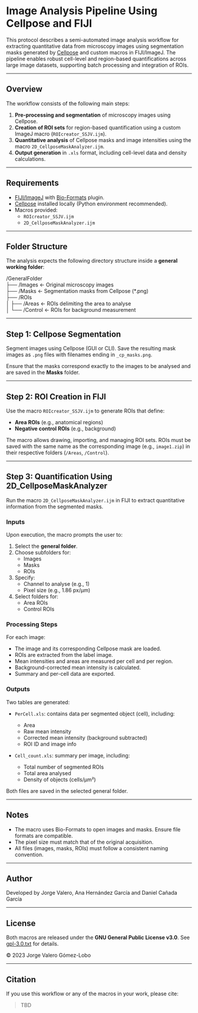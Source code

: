 # Image Analysis Pipeline Using Cellpose and FIJI

This protocol describes a semi-automated image analysis workflow for extracting quantitative data from microscopy images using segmentation masks generated by [Cellpose](https://www.cellpose.org/) and custom macros in FIJI/ImageJ. The pipeline enables robust cell-level and region-based quantifications across large image datasets, supporting batch processing and integration of ROIs.

---

## Overview

The workflow consists of the following main steps:

1. **Pre-processing and segmentation** of microscopy images using Cellpose.
2. **Creation of ROI sets** for region-based quantification using a custom ImageJ macro (`ROIcreator_SSJV.ijm`).
3. **Quantitative analysis** of Cellpose masks and image intensities using the macro `2D_CellposeMaskAnalyzer.ijm`.
4. **Output generation** in `.xls` format, including cell-level data and density calculations.

---

## Requirements

- [FIJI/ImageJ](https://imagej.net/software/fiji/) with [Bio-Formats](https://www.openmicroscopy.org/bio-formats/) plugin.
- [Cellpose](https://www.cellpose.org/) installed locally (Python environment recommended).
- Macros provided:
  - `ROIcreator_SSJV.ijm`
  - `2D_CellposeMaskAnalyzer.ijm`

---

## Folder Structure

The analysis expects the following directory structure inside a **general working folder**:

/GeneralFolder  
├── /Images ← Original microscopy images  
├── /Masks ← Segmentation masks from Cellpose (*.png)  
├── /ROIs  
│ ├── /Areas ← ROIs delimiting the area to analyse  
│ └── /Control ← ROIs for background measurement  

---

## Step 1: Cellpose Segmentation

Segment images using Cellpose (GUI or CLI). Save the resulting mask images as `.png` files with filenames ending in `_cp_masks.png`.

Ensure that the masks correspond exactly to the images to be analysed and are saved in the **Masks** folder.

---

## Step 2: ROI Creation in FIJI

Use the macro `ROIcreator_SSJV.ijm` to generate ROIs that define:

- **Area ROIs** (e.g., anatomical regions)
- **Negative control ROIs** (e.g., background)

The macro allows drawing, importing, and managing ROI sets. ROIs must be saved with the same name as the corresponding image (e.g., `image1.zip`) in their respective folders (`/Areas`, `/Control`).

---

## Step 3: Quantification Using 2D_CellposeMaskAnalyzer

Run the macro `2D_CellposeMaskAnalyzer.ijm` in FIJI to extract quantitative information from the segmented masks.

### Inputs

Upon execution, the macro prompts the user to:

1. Select the **general folder**.
2. Choose subfolders for:
   - Images
   - Masks
   - ROIs
3. Specify:
   - Channel to analyse (e.g., 1)
   - Pixel size (e.g., 1.86 px/μm)
4. Select folders for:
   - Area ROIs
   - Control ROIs

### Processing Steps

For each image:

- The image and its corresponding Cellpose mask are loaded.
- ROIs are extracted from the label image.
- Mean intensities and areas are measured per cell and per region.
- Background-corrected mean intensity is calculated.
- Summary and per-cell data are exported.

### Outputs

Two tables are generated:

- `PerCell.xls`: contains data per segmented object (cell), including:
  - Area
  - Raw mean intensity
  - Corrected mean intensity (background subtracted)
  - ROI ID and image info

- `Cell_count.xls`: summary per image, including:
  - Total number of segmented ROIs
  - Total area analysed
  - Density of objects (cells/μm²)

Both files are saved in the selected general folder.

---

## Notes

- The macro uses Bio-Formats to open images and masks. Ensure file formats are compatible.
- The pixel size must match that of the original acquisition.
- All files (images, masks, ROIs) must follow a consistent naming convention.

---

## Author

Developed by Jorge Valero, Ana Hernández García and Daniel Cañada García

---

## License

Both macros are released under the **GNU General Public License v3.0**. See [gpl-3.0.txt](https://www.gnu.org/licenses/gpl-3.0.txt) for details.

© 2023 Jorge Valero Gómez-Lobo

---

## Citation

If you use this workflow or any of the macros in your work, please cite:

> TBD

